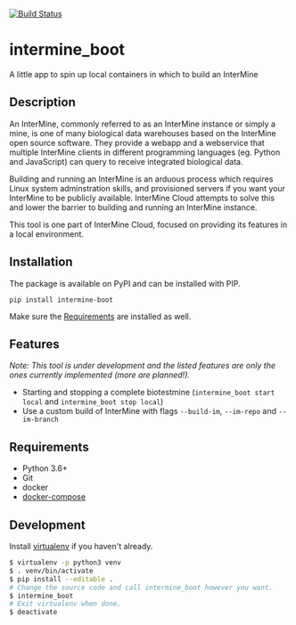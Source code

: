 [![Build Status](https://travis-ci.com/22PoojaGaur/intermine_boot.svg?branch=master)](https://travis-ci.com/22PoojaGaur/intermine_boot)
# intermine_boot

A little app to spin up local containers in which to build an InterMine

## Description

An InterMine, commonly referred to as an InterMine instance or simply a mine, is one of many biological data warehouses based on the InterMine open source software. They provide a webapp and a webservice that multiple InterMine clients in different programming languages (eg. Python and JavaScript) can query to receive integrated biological data.

Building and running an InterMine is an arduous process which requires Linux system adminstration skills, and provisioned servers if you want your InterMine to be publicly available. InterMine Cloud attempts to solve this and lower the barrier to building and running an InterMine instance.

This tool is one part of InterMine Cloud, focused on providing its features in a local environment.

## Installation

The package is available on PyPI and can be installed with PIP.

```
pip install intermine-boot
```

Make sure the [Requirements](README.md#requirements) are installed as well.

## Features

*Note: This tool is under development and the listed features are only the ones currently implemented (more are planned!).*

- Starting and stopping a complete biotestmine (`intermine_boot start local` and `intermine_boot stop local`)
- Use a custom build of InterMine with flags `--build-im`, `--im-repo` and `--im-branch`

## Requirements
- Python 3.6+
- Git
- docker
- [docker-compose](https://docs.docker.com/compose/install/)

## Development

Install [virtualenv](https://virtualenv.pypa.io/en/stable/installation/) if you haven't already.

```bash
$ virtualenv -p python3 venv
$ . venv/bin/activate
$ pip install --editable .
# Change the source code and call intermine_boot however you want.
$ intermine_boot
# Exit virtualenv when done.
$ deactivate
```
